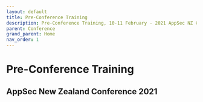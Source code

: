 ```yaml
---
layout: default
title: Pre-Conference Training
description: Pre-Conference Training, 10-11 February - 2021 AppSec NZ Conference
parent: Conference
grand_parent: Home
nav_order: 1
---
```


# Pre-Conference Training

## AppSec New Zealand Conference 2021

